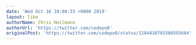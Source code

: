 ```yaml
---
date: 'Wed Oct 16 10:08:33 +0000 2019'
layout: like
authorName: Chris Heilmann
authorUrl: 'https://twitter.com/codepo8'
originalPost: 'https://twitter.com/codepo8/status/1184410793380593664'
---
```

